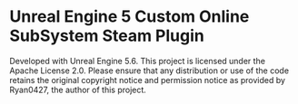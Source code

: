 # Unreal Engine 5 Custom Online SubSystem Steam Plugin

Developed with Unreal Engine 5.6.
This project is licensed under the Apache License 2.0. Please ensure that any distribution or use of the code retains the original copyright notice and permission notice as provided by Ryan0427, the author of this project.
